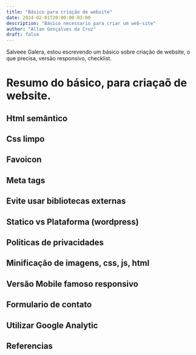 ```yaml
---
title: "Básico para criação de website"
date: 2024-02-01T20:00:00-03:00
description: "Básico necessario para criar um web-site"
author: "Allan Gonçalves da Cruz"
draft: false
---
```


Salveee Galera, estou escrevendo um básico sobre criação de website, o que precisa, versão responsivo, checklist.

# Resumo do básico, para criaçaõ de website.


## Html semântico


## Css limpo


## Favoicon


## Meta tags


## Evite usar bibliotecas externas


## Statico vs Plataforma (wordpress)


## Politicas de privacidades


## Minificação de imagens, css, js, html


## Versão Mobile famoso responsivo


## Formulario de contato


## Utilizar Google Analytic


## Referencias

